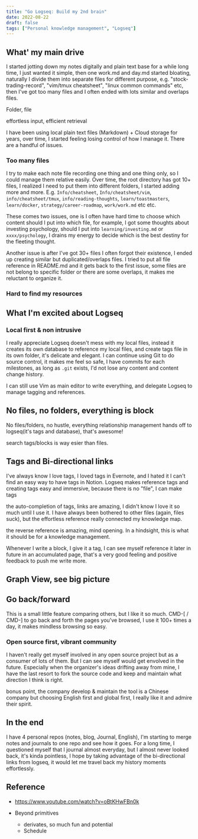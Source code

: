 ```yaml
---
title: "Go Logseq: Build my 2nd brain"
date: 2022-08-22
draft: false
tags: ["Personal knowledge management", "Logseq"]
---
```


## What' my main drive

I started jotting down my notes digitally and plain text base for a while long time, I just wanted it simple, then one work.md and day.md started bloating, naturally I divide them into separate files for different purpose, e.g. "stock-trading-record", "vim/tmux cheatsheet", "linux common commands" etc, then I've got too many files and I often ended with lots similar and overlaps files. 

Folder, file  

effortless input, efficient retrieval 


I have been using local plain text files (Markdown) + Cloud storage for years, over time, I started feeling losing control of how I manage it. There are a handful of issues. 

### Too many files 
I try to make each note file recording one thing and one thing only, so I could manage them relative easily. Over time, the root directory has got 10+ files, I realized I need to put them into different folders, I started adding more and more. E.g. `Info/cheatsheet`, `Info/cheatsheet/vim`, `info/cheatsheet/tmux`, `info/reading-thoughts`, `learn/toastmasters`, `learn/docker`, `strategy/career-roadmap`, `work/work.md` etc etc. 

These comes two issues, one is I often have hard time to choose which content should I put into which file, for example, I got some thoughts about investing psychology, should I put into `learning/investing.md` or `xxxx/psychology`, I drains my energy to decide which is the best destiny for the fleeting thought. 

Another issue is after I've got 30+ files I often forgot their existence, I ended up creating similar but duplicated/overlaps files. I tried to put all file reference in README.md and it gets back to the first issue, some files are not belong to specific folder or there are some overlaps, it makes me reluctant to organize it.   

### Hard to find my resources 

## What I'm excited about Logseq 

### Local first & non intrusive
I really appreciate Logseq doesn't mess with my local files, instead it creates its own database to reference my local files, and create tags file in its own folder, it's delicate and elegant. I can continue using Git to do source control, it makes me feel so safe, I have commits for each milestones, as long as `.git` exists, I'd not lose any content and content change history.  

I can still use Vim as main editor to write everything, and delegate Logseq to manage tagging and references. 

## No files, no folders, everything is block

No files/folders, no hustle, everything relationship management hands off to logseq(it's tags and database), that's awesome! 

search tags/blocks is way esier than files. 

## Tags and Bi-directional links 

I've always know I love tags, I loved tags in Evernote, and I hated it I can't find an easy way to have tags in Notion. Logseq makes reference tags and creating tags easy and immersive, because there is no "file", I can make tags 

the auto-completion of tags, links are amazing, I didn't know I love it so much until I use it. I have always been bothered to other files (again, files suck), but the effortless reference really connected my knowledge map.  

the reverse reference is amazing, mind opening. In a hindsight, this is what it should be for a knowledge management.   

Whenever I write a block, I give it a tag, I can see myself reference it later in future in an accumulated page, that's a very good feeling and positive feedback to push me write more. 

## Graph View, see big picture


## Go back/forward 
This is a small little feature comparing others, but I like it so much. CMD-[ / CMD-] to go back and forth the pages you've browsed, I use it 100+ times a day, it makes mindless browsing so easy. 


### Open source first, vibrant community 
I haven't really get myself involved in any open source project but as a consumer of lots of them. But I can see myself would get envolved in the future. Especially when the organizer's ideas drifting away from mine, I have the last resort to fork the source code and keep and maintain what direction I think is right. 

bonus point, the company develop & maintain the tool is a Chinese company but choosing English first and global first, I really like it and admire their spirit. 

## In the end 

I have 4 personal repos (notes, blog, Journal, English), I'm starting to merge notes and journals to one repo and see how it goes. For a long time, I questioned myself that I journal almost everyday, but I almost never looked back, it's kinda pointless, I hope by taking advantage of the bi-directional links from logseq, it would let me travel back my history moments effortlessly.  


## Reference 
* https://www.youtube.com/watch?v=oBtKHwFBn0k

* Beyond primitives 
  * derivates, so much fun and potential
  * Schedule

